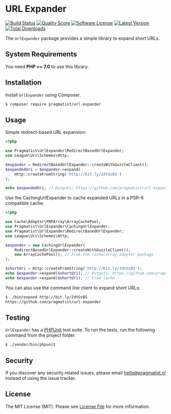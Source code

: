 # URL Expander

[![Build Status](https://img.shields.io/travis/pragmatist/url-expander/master.svg?style=flat-square)](https://travis-ci.org/pragmatist/url-expander)
[![Quality Score](https://img.shields.io/scrutinizer/g/pragmatist/url-expander.svg?style=flat-square)](https://scrutinizer-ci.com/g/pragmatist/url-expander)
[![Software License](https://img.shields.io/badge/license-MIT-brightgreen.svg?style=flat-square)](LICENSE)
[![Latest Version](https://img.shields.io/github/release/pragmatist/url-expander.svg?style=flat-square)](https://github.com/pragmatist/url-expander/releases)
[![Total Downloads](https://img.shields.io/packagist/dt/pragmatist/url-expander.svg?style=flat-square)](https://packagist.org/packages/pragmatist/url-expander)

The `UrlExpander` package provides a simple library to expand short URLs.

## System Requirements

You need **PHP >= 7.0** to use this library.

## Installation

Install `UrlExpander` using Composer.

```bash
$ composer require pragmatist/url-expander
```

## Usage

Simple redirect-based URL expansion:

```php
<?php

use Pragmatist\UrlExpander\RedirectBasedUrlExpander;
use League\Uri\Schemes\Http;

$expander = RedirectBasedUrlExpander::createWithGuzzleClient();
$expandedUri = $expander->expand(
    Http::createFromString('http://bit.ly/2dtGsBS')
);

echo $expandedUri; // Outputs: https://github.com/pragmatist/url-expander
```

Use the CachingUrlExpander to cache expanded URLs in a PSR-6 compatible cache:

```php
<?php

use Cache\Adapter\PHPArray\ArrayCachePool;
use Pragmatist\UrlExpander\CachingUrlExpander;
use Pragmatist\UrlExpander\RedirectBasedUrlExpander;
use League\Uri\Schemes\Http;

$expander = new CachingUrlExpander(
    RedirectBasedUrlExpander::createWithGuzzleClient(),
    new ArrayCachePool(); // From the cache/array-adapter package
);

$shortUri = Http::createFromString('http://bit.ly/2dtGsBS');
echo $expander->expand($shortUri); // Outputs: https://github.com/pragmatist/url-expander
echo $expander->expand($shortUri); // From cache
```

You can also use the command line client to expand short URLs:

```bash
$ ./bin/expand http://bit.ly/2dtGsBS
https://github.com/pragmatist/url-expander
```

## Testing

`UrlExpander` has a [PHPUnit](https://phpunit.de/) test suite. To run the tests, run the following command from the project folder.

```bash
$ ./vendor/bin/phpunit
```

## Security

If you discover any security related issues, please email hello@pragmatist.nl instead of using the issue tracker.

## License

The MIT License (MIT). Please see [License File](LICENSE) for more information.
